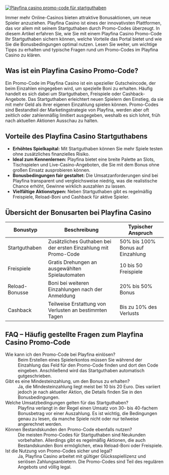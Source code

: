 [![Playfina casino promo-code für startguthaben](https://123-caf.pages.dev/gitsignup.png)](https://vrmoo.ru/Bt82HjjY)

<p>Immer mehr Online-Casinos bieten attraktive Bonusaktionen, um neue Spieler anzuziehen. Playfina Casino ist eines der innovativsten Plattformen, das vor allem mit seinem Startguthaben durch Promo-Codes überzeugt. In diesem Artikel erfahren Sie, wie Sie mit einem Playfina Casino Promo-Code Ihr Startguthaben sichern können, welche Vorteile das Portal bietet und wie Sie die Bonusbedingungen optimal nutzen. Lesen Sie weiter, um wichtige Tipps zu erhalten und typische Fragen rund um Promo-Codes im Playfina Casino zu klären.</p>  <h2>Was ist ein Playfina Casino Promo-Code?</h2> <p>Ein Promo-Code im Playfina Casino ist ein spezieller Gutscheincode, der beim Einzahlen eingegeben wird, um spezielle Boni zu erhalten. Häufig handelt es sich dabei um Startguthaben, Freispiele oder Cashback-Angebote. Das Startguthaben erleichtert neuen Spielern den Einstieg, da sie mit mehr Geld als ihrer eigenen Einzahlung spielen können. Promo-Codes sind Bestandteil der Marketingstrategie von Playfina, werden aber oft zeitlich oder zahlenmäßig limitiert ausgegeben, weshalb es sich lohnt, früh nach aktuellen Aktionen Ausschau zu halten.</p>  <h2>Vorteile des Playfina Casino Startguthabens</h2> <ul>   <li><strong>Erhöhtes Spielkapital:</strong> Mit Startguthaben können Sie mehr Spiele testen ohne zusätzliches finanzielles Risiko.</li>   <li><strong>Ideal zum Kennenlernen:</strong> Playfina bietet eine breite Palette an Slots, Tischspielen und Live-Casino-Angeboten, die Sie mit dem Bonus ohne großen Einsatz ausprobieren können.</li>   <li><strong>Bonusbedingungen fair gestaltet:</strong> Die Umsatzanforderungen sind bei Playfina transparent und vergleichsweise niedrig, was die realistische Chance erhöht, Gewinne wirklich auszahlen zu lassen.</li>   <li><strong>Vielfältige Aktionstypen:</strong> Neben Startguthaben gibt es regelmäßig Freispiele, Reload-Boni und Cashback für aktive Spieler.</li> </ul>  <h2>Übersicht der Bonusarten bei Playfina Casino</h2> <table>   <thead>     <tr>       <th>Bonustyp</th>       <th>Beschreibung</th>       <th>Typischer Anspruch</th>     </tr>   </thead>   <tbody>     <tr>       <td>Startguthaben</td>       <td>Zusätzliches Guthaben bei der ersten Einzahlung mit Promo-Code</td>       <td>50% bis 100% Bonus auf Einzahlung</td>     </tr>     <tr>       <td>Freispiele</td>       <td>Gratis Drehungen an ausgewählten Spielautomaten</td>       <td>10 bis 50 Freispiele</td>     </tr>     <tr>       <td>Reload-Bonusse</td>       <td>Boni bei weiteren Einzahlungen nach der Anmeldung</td>       <td>20% bis 50% Bonus</td>     </tr>     <tr>       <td>Cashback</td>       <td>Teilweise Erstattung von Verlusten an bestimmten Tagen</td>       <td>Bis zu 10% des Verlusts</td>     </tr>   </tbody> </table>  <h2>FAQ – Häufig gestellte Fragen zum Playfina Casino Promo-Code</h2> <dl>   <dt>Wie kann ich den Promo-Code bei Playfina einlösen?</dt>   <dd>Beim Erstellen eines Spielerkontos müssen Sie während der Einzahlung das Feld für den Promo-Code finden und dort den Code eingeben. Anschließend wird das Startguthaben automatisch gutgeschrieben.</dd>      <dt>Gibt es eine Mindesteinzahlung, um den Bonus zu erhalten?</dt>   <dd>Ja, die Mindesteinzahlung liegt meist bei 10 bis 20 Euro. Dies variiert jedoch je nach aktueller Aktion, die Details finden Sie in den Bonusbedingungen.</dd>      <dt>Welche Umsatzbedingungen gelten für das Startguthaben?</dt>   <dd>Playfina verlangt in der Regel einen Umsatz von 30- bis 40-fachem Bonusbetrag vor einer Auszahlung. Es ist wichtig, die Bedingungen genau zu lesen, da manche Spiele nicht oder nur teilweise angerechnet werden.</dd>      <dt>Können Bestandskunden den Promo-Code ebenfalls nutzen?</dt>   <dd>Die meisten Promo-Codes für Startguthaben sind Neukunden vorbehalten. Allerdings gibt es regelmäßig Aktionen, die auch Bestandskunden Boni ermöglichen, etwa Reload-Boni oder Freispiele.</dd>      <dt>Ist die Nutzung von Promo-Codes sicher und legal?</dt>   <dd>Ja, Playfina Casino arbeitet mit gültiger Glücksspiellizenz und seriösen Zahlungsanbietern. Die Promo-Codes sind Teil des regulären Angebots und völlig legal.</dd> </dl>